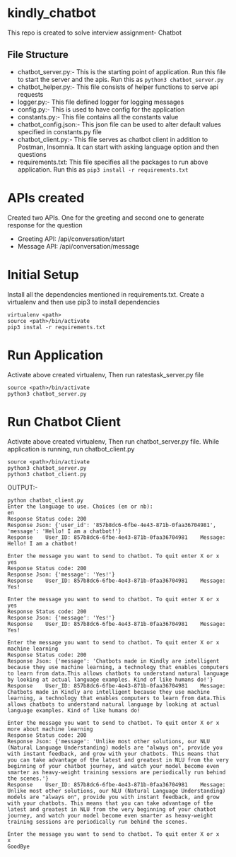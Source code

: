 # kindly_chatbot
This repo is created to solve interview assignment- Chatbot

## File Structure
* chatbot_server.py:- This is the starting point of application. Run this file to start the server and the apis. Run this as ```python3 chatbot_server.py```
* chatbot_helper.py:- This file consists of helper functions to serve api requests
* logger.py:- This file defined logger for logging messages
* config.py:- This is used to have config for the application
* constants.py:- This file contains all the constants value
* chatbot_config.json:- This json file can be used to alter default values specified in constants.py file
* chatbot_client.py:- This file serves as chatbot client in addition to Postman, Insomnia. It can start with asking language option and then questions
* requirements.txt: This file specifies all the packages to run above application. Run this as `pip3 install -r requirements.txt`

# APIs created
Created two APIs. One for the greeting and second one to generate response for the question

* Greeting API: /api/conversation/start
* Message API: /api/conversation/message

 # Initial Setup

 Install all the dependencies mentioned in requirements.txt. Create a virtualenv and then use pip3 to install dependencies

 ```
 virtualenv <path>
 source <path>/bin/activate
 pip3 instal -r requirements.txt
 ```

 # Run Application

 Activate above created virtualenv, Then run ratestask_server.py file

 ```
 source <path>/bin/activate
 python3 chatbot_server.py
 ```

 # Run Chatbot Client
Activate above created virtualenv, Then run chatbot_server.py file. While application is running, run chatbot_client.py

```
source <path>/bin/activate
python3 chatbot_server.py
python3 chatbot_client.py
```

OUTPUT:-
 ```
python chatbot_client.py
Enter the language to use. Choices (en or nb):
en
Response Status code: 200
Response Json: {'user_id': '857b8dc6-6fbe-4e43-871b-0faa36704981', 'message': 'Hello! I am a chatbot!'}
Response    User_ID: 857b8dc6-6fbe-4e43-871b-0faa36704981    Message: Hello! I am a chatbot!

Enter the message you want to send to chatbot. To quit enter X or x
yes
Response Status code: 200
Response Json: {'message': 'Yes!'}
Response    User_ID: 857b8dc6-6fbe-4e43-871b-0faa36704981    Message: Yes!

Enter the message you want to send to chatbot. To quit enter X or x
yes
Response Status code: 200
Response Json: {'message': 'Yes!'}
Response    User_ID: 857b8dc6-6fbe-4e43-871b-0faa36704981    Message: Yes!

Enter the message you want to send to chatbot. To quit enter X or x
machine learning
Response Status code: 200
Response Json: {'message': 'Chatbots made in Kindly are intelligent because they use machine learning, a technology that enables computers to learn from data.This allows chatbots to understand natural language by looking at actual language examples. Kind of like humans do!'}
Response    User_ID: 857b8dc6-6fbe-4e43-871b-0faa36704981    Message: Chatbots made in Kindly are intelligent because they use machine learning, a technology that enables computers to learn from data.This allows chatbots to understand natural language by looking at actual language examples. Kind of like humans do!

Enter the message you want to send to chatbot. To quit enter X or x
more about machine learning
Response Status code: 200
Response Json: {'message': 'Unlike most other solutions, our NLU (Natural Language Understanding) models are "always on", provide you with instant feedback, and grow with your chatbots. This means that you can take advantage of the latest and greatest in NLU from the very beginning of your chatbot journey, and watch your model become even smarter as heavy-weight training sessions are periodically run behind the scenes.'}
Response    User_ID: 857b8dc6-6fbe-4e43-871b-0faa36704981    Message: Unlike most other solutions, our NLU (Natural Language Understanding) models are "always on", provide you with instant feedback, and grow with your chatbots. This means that you can take advantage of the latest and greatest in NLU from the very beginning of your chatbot journey, and watch your model become even smarter as heavy-weight training sessions are periodically run behind the scenes.

Enter the message you want to send to chatbot. To quit enter X or x
x
GoodBye
 ```